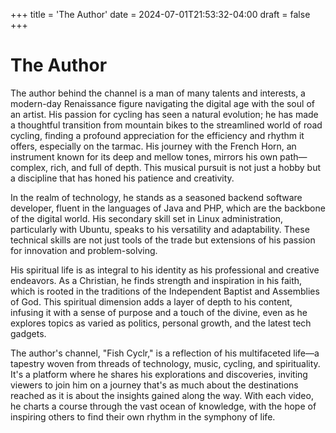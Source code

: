 +++
title = 'The Author'
date = 2024-07-01T21:53:32-04:00
draft = false
+++

# The Author

The author behind the channel is a man of many talents and interests, a modern-day Renaissance figure navigating the digital age with the soul of an artist. His passion for cycling has seen a natural evolution; he has made a thoughtful transition from mountain bikes to the streamlined world of road cycling, finding a profound appreciation for the efficiency and rhythm it offers, especially on the tarmac. His journey with the French Horn, an instrument known for its deep and mellow tones, mirrors his own path—complex, rich, and full of depth. This musical pursuit is not just a hobby but a discipline that has honed his patience and creativity.

In the realm of technology, he stands as a seasoned backend software developer, fluent in the languages of Java and PHP, which are the backbone of the digital world. His secondary skill set in Linux administration, particularly with Ubuntu, speaks to his versatility and adaptability. These technical skills are not just tools of the trade but extensions of his passion for innovation and problem-solving.

His spiritual life is as integral to his identity as his professional and creative endeavors. As a Christian, he finds strength and inspiration in his faith, which is rooted in the traditions of the Independent Baptist and Assemblies of God. This spiritual dimension adds a layer of depth to his content, infusing it with a sense of purpose and a touch of the divine, even as he explores topics as varied as politics, personal growth, and the latest tech gadgets.

The author's channel, "Fish Cyclr," is a reflection of his multifaceted life—a tapestry woven from threads of technology, music, cycling, and spirituality. It's a platform where he shares his explorations and discoveries, inviting viewers to join him on a journey that's as much about the destinations reached as it is about the insights gained along the way. With each video, he charts a course through the vast ocean of knowledge, with the hope of inspiring others to find their own rhythm in the symphony of life.
